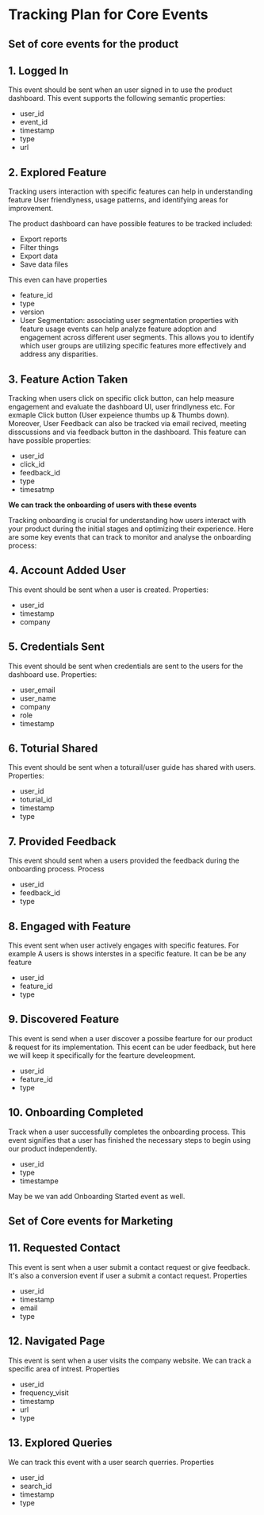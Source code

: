 # Tracking Plan for Core Events

## Set of core events for the product

## 1. Logged In

This event should be sent when an user signed in to use the product dashboard. This event supports the following semantic properties:

- user_id
- event_id
- timestamp
- type
- url

## 2. Explored Feature

Tracking users interaction with specific features can help in understanding feature User friendlyness, usage patterns, and identifying areas for improvement.

The product dashboard can have possible features to be tracked included:

- Export reports
- Filter things
- Export data
- Save data files

This even can have properties

- feature_id
- type
- version
- User Segmentation: associating user segmentation properties with feature usage events can help analyze feature adoption and engagement across different user segments. This allows you to identify which user groups are utilizing specific features more effectively and address any disparities.

## 3. Feature Action Taken

Tracking when users click on specific click button, can help measure engagement and evaluate the dashboard UI,
user frindlyness etc. For exmaple Click button (User expeience thumbs up & Thumbs down). Moreover, User Feedback can also be tracked via email recived, meeting disscussions and via feedback button in the dashboard. This feature can have possible properties:

- user_id
- click_id
- feedback_id
- type
- timesatmp

**We can track the onboarding of users with these events**

Tracking onboarding is crucial for understanding how users interact with your product during the initial stages and optimizing their experience. Here are some key events that can track to monitor and analyse the onboarding process:

## 4. Account Added User

This event should be sent when a user is created. Properties:

- user_id
- timestamp
- company

## 5. Credentials Sent

This event should be sent when credentials are sent to the users for the dashboard use. Properties:

- user_email
- user_name
- company
- role
- timestamp

## 6. Toturial Shared

This event should be sent when a toturail/user guide has shared with users. Properties:

- user_id
- toturial_id
- timestamp
- type

## 7. Provided Feedback

This event should sent when a users provided the feedback during the onboarding process. Process

- user_id
- feedback_id
- type

## 8. Engaged with Feature

This event sent when user actively engages with specific features. For example A users is shows interstes in a specific feature. It can be be any feature

- user_id
- feature_id
- type

## 9. Discovered Feature

This event is send when a user discover a possibe fearture for our product & request for its implementation. This ecent can be uder feedback, but here we will keep it specifically for the fearture develeopment.

- user_id
- feature_id
- type

## 10. Onboarding Completed

Track when a user successfully completes the onboarding process. This event signifies that a user has finished the necessary steps to begin using our product independently.

- user_id
- type
- timestampe

May be we van add Onboarding Started event as well.

## Set of Core events for Marketing

## 11. Requested Contact

This event is sent when a user submit a contact request or give feedback. It's also a conversion event if user a
submit a contact request. Properties

- user_id
- timestamp
- email
- type

## 12. Navigated Page

This event is sent when a user visits the company website. We can track a specific area of intrest. Properties

- user_id
- frequency_visit
- timestamp
- url
- type

## 13. Explored Queries

We can track this event with a user search querries. Properties

- user_id
- search_id
- timestamp
- type
